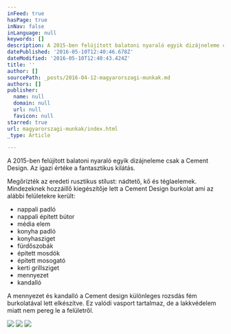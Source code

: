 ```yaml
---
inFeed: true
hasPage: true
inNav: false
inLanguage: null
keywords: []
description: A 2015-ben felújított balatoni nyaraló egyik dizájneleme csak a Cement Design. Az igazi értéke a fantasztikus kilátás.
datePublished: '2016-05-10T12:40:46.678Z'
dateModified: '2016-05-10T12:40:43.424Z'
title: ''
author: []
sourcePath: _posts/2016-04-12-magyarorszagi-munkak.md
authors: []
publisher:
  name: null
  domain: null
  url: null
  favicon: null
starred: true
url: magyarorszagi-munkak/index.html
_type: Article

---
```

A 2015-ben felújított balatoni nyaraló egyik dizájneleme csak a Cement Design. Az igazi értéke a fantasztikus kilátás.

Megőrízték az eredeti rusztikus stílust: nádtető, kő és téglaelemek. Mindezeknek hozzáillő kiegészítője lett a Cement Design burkolat ami az alábbi felületekre került:

* nappali padló
* nappali épített bútor
* média elem
* konyha padló
* konyhasziget
* fürdőszobák
* épített mosdók
* épített mosogató
* kerti grillsziget
* mennyezet
* kandalló

A mennyezet és kandalló a Cement design különleges rozsdás fém burkolatával lett elkészítve. Ez valódi vasport tartalmaz, de a lakkvédelem miatt nem pereg le a felületről. 

  
![](https://s3-us-west-2.amazonaws.com/the-grid-img/p/68a9badae070a4f1aa78c5a4066e8db27e3993ff.jpg)
![](https://the-grid-user-content.s3-us-west-2.amazonaws.com/6ad9bea7-292e-4b26-aa20-f911454bc6c5.jpg)
![](https://the-grid-user-content.s3-us-west-2.amazonaws.com/92f72220-5678-491b-8450-7f47b0248c5c.jpg)